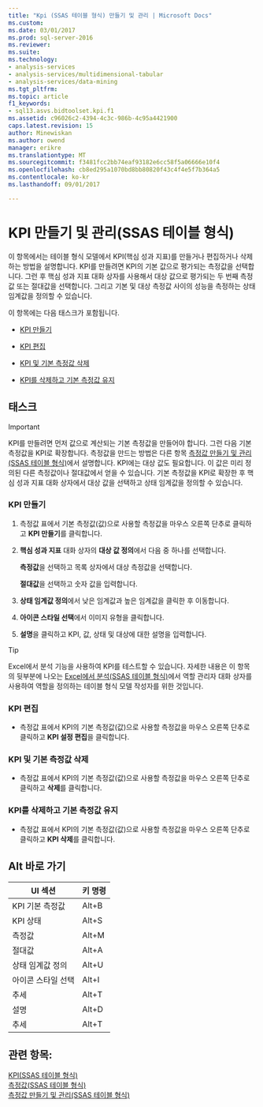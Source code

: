 ```yaml
---
title: "Kpi (SSAS 테이블 형식) 만들기 및 관리 | Microsoft Docs"
ms.custom: 
ms.date: 03/01/2017
ms.prod: sql-server-2016
ms.reviewer: 
ms.suite: 
ms.technology:
- analysis-services
- analysis-services/multidimensional-tabular
- analysis-services/data-mining
ms.tgt_pltfrm: 
ms.topic: article
f1_keywords:
- sql13.asvs.bidtoolset.kpi.f1
ms.assetid: c96026c2-4394-4c3c-986b-4c95a4421900
caps.latest.revision: 15
author: Minewiskan
ms.author: owend
manager: erikre
ms.translationtype: MT
ms.sourcegitcommit: f3481fcc2bb74eaf93182e6cc58f5a06666e10f4
ms.openlocfilehash: cb8ed295a1070bd8bb80820f43c4f4e5f7b364a5
ms.contentlocale: ko-kr
ms.lasthandoff: 09/01/2017

---
```

# <a name="create-and-manage-kpis-ssas-tabular"></a>KPI 만들기 및 관리(SSAS 테이블 형식)
  이 항목에서는 테이블 형식 모델에서 KPI(핵심 성과 지표)를 만들거나 편집하거나 삭제하는 방법을 설명합니다. KPI를 만들려면 KPI의 기본 값으로 평가되는 측정값을 선택합니다. 그런 후 핵심 성과 지표 대화 상자를 사용해서 대상 값으로 평가되는 두 번째 측정값 또는 절대값을 선택합니다. 그리고 기본 및 대상 측정값 사이의 성능을 측정하는 상태 임계값을 정의할 수 있습니다.  
  
 이 항목에는 다음 태스크가 포함됩니다.  
  
-   [KPI 만들기](#bkmk_create_KPI)  
  
-   [KPI 편집](#bkmk_edit_KPI)  
  
-   [KPI 및 기본 측정값 삭제](#bkmk_delete)  
  
-   [KPI를 삭제하고 기본 측정값 유지](#bkmk_delete_KPI)  
  
## <a name="tasks"></a>태스크  
  
> [!IMPORTANT]  
>  KPI를 만들려면 먼저 값으로 계산되는 기본 측정값을 만들어야 합니다. 그런 다음 기본 측정값을 KPI로 확장합니다. 측정값을 만드는 방법은 다른 항목 [측정값 만들기 및 관리&#40;SSAS 테이블 형식&#41;](../../analysis-services/tabular-models/create-and-manage-measures-ssas-tabular.md)에서 설명합니다. KPI에는 대상 값도 필요합니다. 이 값은 미리 정의된 다른 측정값이나 절대값에서 얻을 수 있습니다. 기본 측정값을 KPI로 확장한 후 핵심 성과 지표 대화 상자에서 대상 값을 선택하고 상태 임계값을 정의할 수 있습니다.  
  
###  <a name="bkmk_create_KPI"></a> KPI 만들기  
  
1.  측정값 표에서 기본 측정값(값)으로 사용할 측정값을 마우스 오른쪽 단추로 클릭하고 **KPI 만들기**를 클릭합니다.  
  
2.  **핵심 성과 지표** 대화 상자의 **대상 값 정의**에서 다음 중 하나를 선택합니다.  
  
     **측정값**을 선택하고 목록 상자에서 대상 측정값을 선택합니다.  
  
     **절대값**을 선택하고 숫자 값을 입력합니다.  
  
3.  **상태 임계값 정의**에서 낮은 임계값과 높은 임계값을 클릭한 후 이동합니다.  
  
4.  **아이콘 스타일 선택**에서 이미지 유형을 클릭합니다.  
  
5.  **설명**을 클릭하고 KPI, 값, 상태 및 대상에 대한 설명을 입력합니다.  
  
> [!TIP]  
>  Excel에서 분석 기능을 사용하여 KPI를 테스트할 수 있습니다. 자세한 내용은 이 항목의 뒷부분에 나오는 [Excel에서 분석&#40;SSAS 테이블 형식&#41;](../../analysis-services/tabular-models/analyze-in-excel-ssas-tabular.md)에서 역할 관리자 대화 상자를 사용하여 역할을 정의하는 테이블 형식 모델 작성자를 위한 것입니다.  
  
###  <a name="bkmk_edit_KPI"></a> KPI 편집  
  
-   측정값 표에서 KPI의 기본 측정값(값)으로 사용할 측정값을 마우스 오른쪽 단추로 클릭하고 **KPI 설정 편집**을 클릭합니다.  
  
###  <a name="bkmk_delete"></a> KPI 및 기본 측정값 삭제  
  
-   측정값 표에서 KPI의 기본 측정값(값)으로 사용할 측정값을 마우스 오른쪽 단추로 클릭하고 **삭제**를 클릭합니다.  
  
###  <a name="bkmk_delete_KPI"></a> KPI를 삭제하고 기본 측정값 유지  
  
-   측정값 표에서 KPI의 기본 측정값(값)으로 사용할 측정값을 마우스 오른쪽 단추로 클릭하고 **KPI 삭제**를 클릭합니다.  
  
## <a name="alt-shortcuts"></a>Alt 바로 가기  
  
|UI 섹션|키 명령|  
|----------------|-----------------|  
|KPI 기본 측정값|Alt+B|  
|KPI 상태|Alt+S|  
|측정값|Alt+M|  
|절대값|Alt+A|  
|상태 임계값 정의|Alt+U|  
|아이콘 스타일 선택|Alt+I|  
|추세|Alt+T|  
|설명|Alt+D|  
|추세|Alt+T|  
  
## <a name="see-also"></a>관련 항목:  
 [KPI&#40;SSAS 테이블 형식&#41;](../../analysis-services/tabular-models/kpis-ssas-tabular.md)   
 [측정값&#40;SSAS 테이블 형식&#41;](../../analysis-services/tabular-models/measures-ssas-tabular.md)   
 [측정값 만들기 및 관리&#40;SSAS 테이블 형식&#41;](../../analysis-services/tabular-models/create-and-manage-measures-ssas-tabular.md)  
  
  
